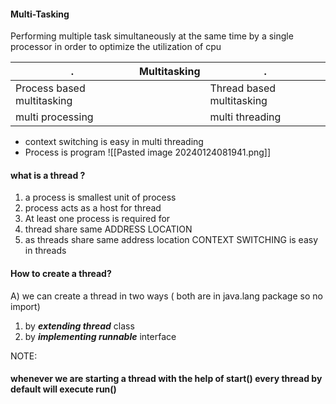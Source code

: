 #### Multi-Tasking 
Performing multiple task simultaneously at the same time by a single processor in order to optimize the utilization of cpu

| . | Multitasking | . |
| ---- | ---- | ---- |
| Process based multitasking |  | Thread based multitasking |
| multi processing |  | multi threading |
- context switching is easy in multi threading
- Process is program 
![[Pasted image 20240124081941.png]]
#### what is a thread ?
1. a process is smallest unit of process 
2. process acts as a host for thread 
3. At least one process is required for 
4. thread share same ADDRESS LOCATION 
5. as threads share same address location CONTEXT SWITCHING is easy in threads

#### How to create a thread? 
A) we can create a thread in two ways ( both are in java.lang package so no import)
1. by ***extending thread*** class 
2. by ***implementing runnable*** interface 

NOTE: 
#### whenever we are starting a thread with the help of start() every thread by default will execute run() 

